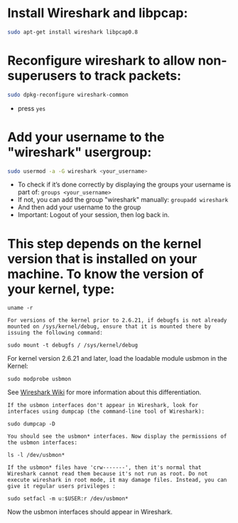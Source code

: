 # Install Wireshark and libpcap:
``` sh
sudo apt-get install wireshark libpcap0.8
```
# Reconfigure wireshark to allow non-superusers to track packets:
``` sh
sudo dpkg-reconfigure wireshark-common
```
- press `yes`

# Add your username to the "wireshark" usergroup:
``` sh
sudo usermod -a -G wireshark <your_username>
```
- To check if it’s done correctly by displaying the groups your username is part of: `groups <your_username>`
- If not, you can add the group "wireshark" manually: `groupadd wireshark`
- And then add your username to the group
- Important: Logout of your session, then log back in.

# This step depends on the kernel version that is installed on your machine. To know the version of your kernel, type:

    uname -r

    For versions of the kernel prior to 2.6.21, if debugfs is not already mounted on /sys/kernel/debug, ensure that it is mounted there by issuing the following command:

    sudo mount -t debugfs / /sys/kernel/debug

For kernel version 2.6.21 and later, load the loadable module usbmon in the Kernel:

`sudo modprobe usbmon`

See [Wireshark Wiki](https://wiki.wireshark.org/CaptureSetup/USB#Linux) for more information about this differentiation.

    If the usbmon interfaces don't appear in Wireshark, look for interfaces using dumpcap (the command-line tool of Wireshark):

    sudo dumpcap -D

    You should see the usbmon* interfaces. Now display the permissions of the usbmon interfaces:

    ls -l /dev/usbmon*

    If the usbmon* files have 'crw-------', then it's normal that Wireshark cannot read them because it's not run as root. Do not execute wireshark in root mode, it may damage files. Instead, you can give it regular users privileges :

    sudo setfacl -m u:$USER:r /dev/usbmon*

Now the usbmon interfaces should appear in Wireshark.
